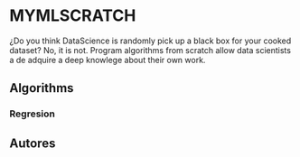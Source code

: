 # MYMLSCRATCH
¿Do you think DataScience is randomly pick up a black box for your cooked dataset? No, it is not.
Program algorithms from scratch allow data scientists a de adquire a deep knowlege about their own work.

## Algorithms

### Regresion

## Autores
